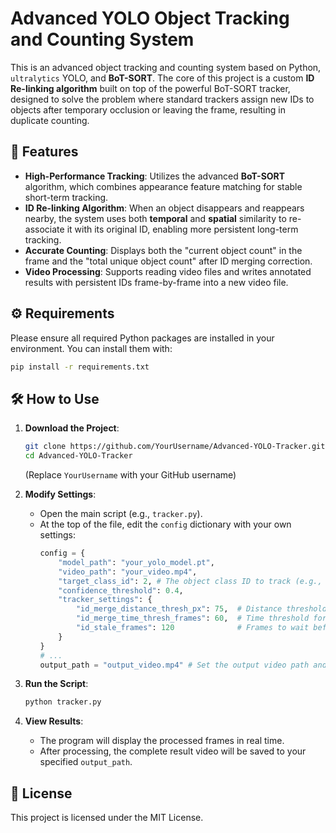 # Advanced YOLO Object Tracking and Counting System

This is an advanced object tracking and counting system based on Python, `ultralytics` YOLO, and **BoT-SORT**. The core of this project is a custom **ID Re-linking algorithm** built on top of the powerful BoT-SORT tracker, designed to solve the problem where standard trackers assign new IDs to objects after temporary occlusion or leaving the frame, resulting in duplicate counting.

## 🚀 Features

- **High-Performance Tracking**: Utilizes the advanced **BoT-SORT** algorithm, which combines appearance feature matching for stable short-term tracking.
- **ID Re-linking Algorithm**: When an object disappears and reappears nearby, the system uses both **temporal** and **spatial** similarity to re-associate it with its original ID, enabling more persistent long-term tracking.
- **Accurate Counting**: Displays both the "current object count" in the frame and the "total unique object count" after ID merging correction.
- **Video Processing**: Supports reading video files and writes annotated results with persistent IDs frame-by-frame into a new video file.

## ⚙️ Requirements

Please ensure all required Python packages are installed in your environment. You can install them with:

```bash
pip install -r requirements.txt
```

## 🛠️ How to Use

1.  **Download the Project**:
    ```bash
    git clone https://github.com/YourUsername/Advanced-YOLO-Tracker.git
    cd Advanced-YOLO-Tracker
    ```
    (Replace `YourUsername` with your GitHub username)

2.  **Modify Settings**:
    - Open the main script (e.g., `tracker.py`).
    - At the top of the file, edit the `config` dictionary with your own settings:
      ```python
      config = {
          "model_path": "your_yolo_model.pt",
          "video_path": "your_video.mp4",
          "target_class_id": 2, # The object class ID to track (e.g., 2 for 'car')
          "confidence_threshold": 0.4,
          "tracker_settings": {
              "id_merge_distance_thresh_px": 75,  # Distance threshold for ID merging (pixels)
              "id_merge_time_thresh_frames": 60,  # Time threshold for ID merging (frames)
              "id_stale_frames": 120              # Frames to wait before completely clearing a track
          }
      }
      # ...
      output_path = "output_video.mp4" # Set the output video path and filename
      ```

3.  **Run the Script**:
    ```bash
    python tracker.py
    ```

4.  **View Results**:
    - The program will display the processed frames in real time.
    - After processing, the complete result video will be saved to your specified `output_path`.

## 📄 License

This project is licensed under the MIT License.
